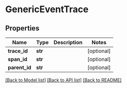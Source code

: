 # GenericEventTrace


## Properties
Name | Type | Description | Notes
------------ | ------------- | ------------- | -------------
**trace_id** | **str** |  | [optional] 
**span_id** | **str** |  | [optional] 
**parent_id** | **str** |  | [optional] 

[[Back to Model list]](../README.md#documentation-for-models) [[Back to API list]](../README.md#documentation-for-api-endpoints) [[Back to README]](../README.md)


